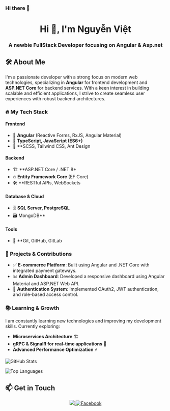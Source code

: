 ### Hi there 👋
<h1 align="center">Hi 👋, I'm Nguyễn Việt</h1>
<h3 align="center">A newbie FullStack Developer focusing on Angular & Asp.net</h3>

## 🛠️ About Me  
I'm a passionate developer with a strong focus on modern web technologies, specializing in **Angular** for frontend development and **ASP.NET Core** for backend services. With a keen interest in building scalable and efficient applications, I strive to create seamless user experiences with robust backend architectures.  

### 🔥 My Tech Stack  
#### Frontend  
- 🌟 **Angular** (Reactive Forms, RxJS, Angular Material)  
- 📜 **TypeScript, JavaScript (ES6+)**  
- 🎨 **SCSS, Tailwind CSS, Ant Design

#### Backend  
- 🏗️ **ASP.NET Core / .NET 8+
- 🔥 **Entity Framework Core** (EF Core)  
- 🛠️ **RESTful APIs, WebSockets

#### Database & Cloud  
- 🗄️ **SQL Server, PostgreSQL**
- 🗃️  MongoDB**  

####  Tools  
- 📂 **Git, GitHub, GitLab

### 🚀 Projects & Contributions  
- ✅ **E-commerce Platform**: Built using Angular and .NET Core with integrated payment gateways.  
- 📊 **Admin Dashboard**: Developed a responsive dashboard using Angular Material and ASP.NET Web API.  
- 🔗 **Authentication System**: Implemented OAuth2, JWT authentication, and role-based access control.  

### 📚 Learning & Growth  
I am constantly learning new technologies and improving my development skills. Currently exploring:  
- **Microservices Architecture** 🏗️  
- **gRPC & SignalR for real-time applications** 📡  
- **Advanced Performance Optimization** ⚡  

<!-- GitHub Stats Card -->
![GitHub Stats](https://github-readme-stats.vercel.app/api?username=Vietokeman&theme=dark&show_icons=true&count_private=true)

<!-- Most Used Languages Card -->
![Top Languages](https://github-readme-stats.vercel.app/api/top-langs/?username=Vietokeman&theme=dark&layout=compact)
## 📫 Get in Touch
<div align="center">
  <a href="mailto:vietbmt19@gmail.com">
    <img src="https://img.shields.io/badge/Gmail-D14836?style=for-the-badge&logo=gmail&logoColor=white" />
  </a>
  <a href="https://www.facebook.com/vietphomaique123/">
    <img src="https://img.shields.io/badge/Facebook-%231877F2.svg?style=flat&logo=facebook&logoColor=white" alt="Facebook" />
  </a>
</div>
